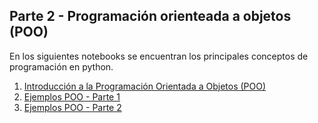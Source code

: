 ## Parte 2 - Programación orienteada a objetos (POO)

En los siguientes notebooks se encuentran los principales conceptos de programación en python.

1. [Introducción a la Programación Orientada a Objetos (POO)](./poo_python/POO1.ipynb)
2. [Ejemplos POO - Parte 1](./ejemplos_poo/poo_ejemplos1.ipynb)
3. [Ejemplos POO - Parte 2](./ejemplos_poo/poo_ejemplos2.ipynb)